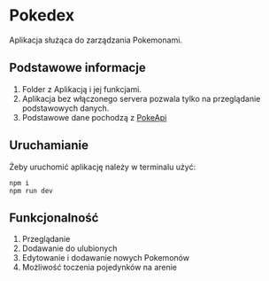 # Pokedex

Aplikacja służąca do zarządzania Pokemonami.

## Podstawowe informacje

1. Folder z Aplikacją i jej funkcjami.
2. Aplikacja bez włączonego servera pozwala tylko na przeglądanie podstawowych danych.
3. Podstawowe dane pochodzą z [PokeApi](https://pokeapi.co/)

## Uruchamianie

Żeby uruchomić aplikację należy w terminalu użyć:

```
npm i
npm run dev
```

## Funkcjonalność

1. Przeglądanie
2. Dodawanie do ulubionych
3. Edytowanie i dodawanie nowych Pokemonów
4. Możliwość toczenia pojedynków na arenie
